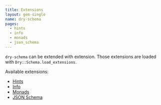 ```yaml
---
title: Extensions
layout: gem-single
name: dry-schema
pages:
  - hints
  - info
  - monads
  - json_schema
---
```


`dry-schema` can be extended with extension. Those extensions are loaded with `Dry::Schema.load_extensions`.

Available extensions:

- [Hints](docs::extensions/hints)
- [Info](docs::extensions/info)
- [Monads](docs::extensions/monads)
- [JSON Schema](docs::extensions/json_schema)
